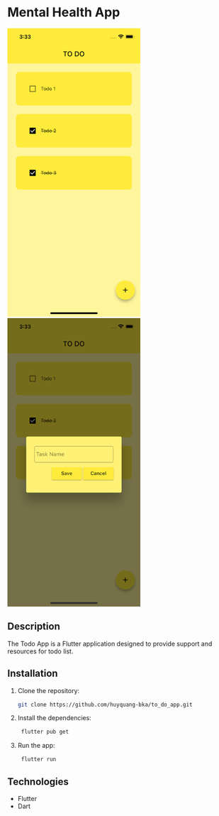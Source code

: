 # Mental Health App

<img src="todo.png" alt="App Screenshot" width="300" height="650">
<img src="todo_add.png" alt="App Screenshot" width="300" height="650">

## Description

The Todo App is a Flutter application designed to provide support and resources for todo list.

## Installation

1. Clone the repository:

   ```bash
   git clone https://github.com/huyquang-bka/to_do_app.git
   ```

2. Install the dependencies:

   ```bash
    flutter pub get
   ```

3. Run the app:

   ```bash
    flutter run
   ```

## Technologies

- Flutter
- Dart
